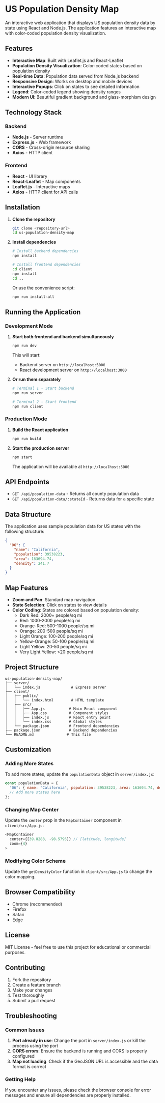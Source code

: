 # US Population Density Map

An interactive web application that displays US population density data by state using React and Node.js. The application features an interactive map with color-coded population density visualization.

## Features

- **Interactive Map**: Built with Leaflet.js and React-Leaflet
- **Population Density Visualization**: Color-coded states based on population density
- **Real-time Data**: Population data served from Node.js backend
- **Responsive Design**: Works on desktop and mobile devices
- **Interactive Popups**: Click on states to see detailed information
- **Legend**: Color-coded legend showing density ranges
- **Modern UI**: Beautiful gradient background and glass-morphism design

## Technology Stack

### Backend
- **Node.js** - Server runtime
- **Express.js** - Web framework
- **CORS** - Cross-origin resource sharing
- **Axios** - HTTP client

### Frontend
- **React** - UI library
- **React-Leaflet** - Map components
- **Leaflet.js** - Interactive maps
- **Axios** - HTTP client for API calls

## Installation

1. **Clone the repository**
   ```bash
   git clone <repository-url>
   cd us-population-density-map
   ```

2. **Install dependencies**
   ```bash
   # Install backend dependencies
   npm install
   
   # Install frontend dependencies
   cd client
   npm install
   cd ..
   ```

   Or use the convenience script:
   ```bash
   npm run install-all
   ```

## Running the Application

### Development Mode

1. **Start both frontend and backend simultaneously**
   ```bash
   npm run dev
   ```

   This will start:
   - Backend server on `http://localhost:5000`
   - React development server on `http://localhost:3000`

2. **Or run them separately**
   ```bash
   # Terminal 1 - Start backend
   npm run server
   
   # Terminal 2 - Start frontend
   npm run client
   ```

### Production Mode

1. **Build the React application**
   ```bash
   npm run build
   ```

2. **Start the production server**
   ```bash
   npm start
   ```

   The application will be available at `http://localhost:5000`

## API Endpoints

- `GET /api/population-data` - Returns all county population data
- `GET /api/population-data/:stateId` - Returns data for a specific state

## Data Structure

The application uses sample population data for US states with the following structure:

```json
{
  "06": {
    "name": "California",
    "population": 39538223,
    "area": 163694.74,
    "density": 241.7
  }
}
```

## Map Features

- **Zoom and Pan**: Standard map navigation
- **State Selection**: Click on states to view details
- **Color Coding**: States are colored based on population density:
  - Dark Red: 2000+ people/sq mi
  - Red: 1000-2000 people/sq mi
  - Orange-Red: 500-1000 people/sq mi
  - Orange: 200-500 people/sq mi
  - Light Orange: 100-200 people/sq mi
  - Yellow-Orange: 50-100 people/sq mi
  - Light Yellow: 20-50 people/sq mi
  - Very Light Yellow: <20 people/sq mi

## Project Structure

```
us-population-density-map/
├── server/
│   └── index.js              # Express server
├── client/
│   ├── public/
│   │   └── index.html        # HTML template
│   ├── src/
│   │   ├── App.js           # Main React component
│   │   ├── App.css          # Component styles
│   │   ├── index.js         # React entry point
│   │   └── index.css        # Global styles
│   └── package.json         # Frontend dependencies
├── package.json             # Backend dependencies
└── README.md               # This file
```

## Customization

### Adding More States

To add more states, update the `populationData` object in `server/index.js`:

```javascript
const populationData = {
  "06": { name: "California", population: 39538223, area: 163694.74, density: 241.7 },
  // Add more states here
};
```

### Changing Map Center

Update the `center` prop in the `MapContainer` component in `client/src/App.js`:

```javascript
<MapContainer
  center={[39.8283, -98.5795]} // [latitude, longitude]
  zoom={4}
>
```

### Modifying Color Scheme

Update the `getDensityColor` function in `client/src/App.js` to change the color mapping.

## Browser Compatibility

- Chrome (recommended)
- Firefox
- Safari
- Edge

## License

MIT License - feel free to use this project for educational or commercial purposes.

## Contributing

1. Fork the repository
2. Create a feature branch
3. Make your changes
4. Test thoroughly
5. Submit a pull request

## Troubleshooting

### Common Issues

1. **Port already in use**: Change the port in `server/index.js` or kill the process using the port
2. **CORS errors**: Ensure the backend is running and CORS is properly configured
3. **Map not loading**: Check if the GeoJSON URL is accessible and the data format is correct

### Getting Help

If you encounter any issues, please check the browser console for error messages and ensure all dependencies are properly installed. 